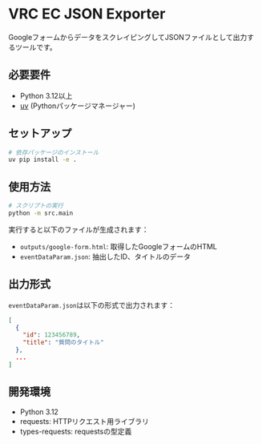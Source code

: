 # VRC EC JSON Exporter

GoogleフォームからデータをスクレイピングしてJSONファイルとして出力するツールです。

## 必要要件

- Python 3.12以上
- [uv](https://github.com/astral-sh/uv) (Pythonパッケージマネージャー)

## セットアップ

```bash
# 依存パッケージのインストール
uv pip install -e .
```

## 使用方法

```bash
# スクリプトの実行
python -m src.main
```

実行すると以下のファイルが生成されます：

- `outputs/google-form.html`: 取得したGoogleフォームのHTML
- `eventDataParam.json`: 抽出したID、タイトルのデータ

## 出力形式

`eventDataParam.json`は以下の形式で出力されます：

```json
[
  {
    "id": 123456789,
    "title": "質問のタイトル"
  },
  ...
]
```

## 開発環境

- Python 3.12
- requests: HTTPリクエスト用ライブラリ
- types-requests: requestsの型定義
